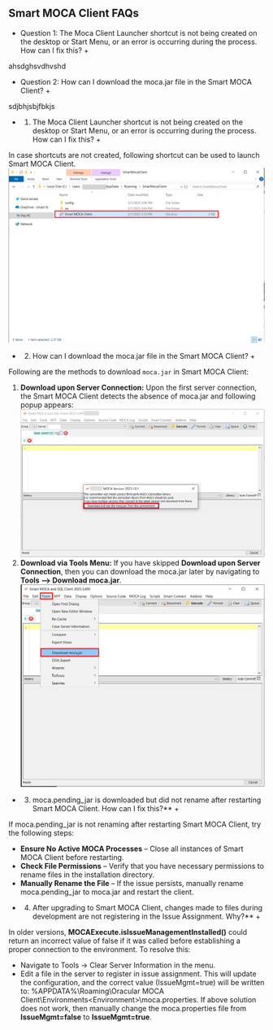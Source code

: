 ## Smart MOCA Client FAQs

+ Question 1: The Moca Client Launcher shortcut is not being created on the desktop or Start Menu, or an error is occurring during the process. How can I fix this? + 

ahsdghsvdhvshd

+ Question 2: How can I download the moca.jar file in the Smart MOCA Client? + 

sdjbhjsbjfbkjs

+ 1. The Moca Client Launcher shortcut is not being created on the desktop or Start Menu, or an error is occurring during the process. How can I fix this? +

In case shortcuts are not created, following shortcut can be used to launch Smart MOCA Client.
![](./.attachments/run026.png)


+ 2. How can I download the moca.jar file in the Smart MOCA Client? +

Following are the methods to download `moca.jar` in Smart MOCA Client:
1. **Download upon Server Connection:** Upon the first server connection, the Smart MOCA Client detects the absence of moca.jar and following popup appears:
  ![](./.attachments/run015.png)
1. **Download via Tools Menu:** If you have skipped **Download upon Server Connection**, then you can download the moca.jar later by navigating to **Tools --> Download moca.jar**.
  ![](./.attachments/run021.png)

+ 3. moca.pending_jar is downloaded but did not rename after restarting Smart MOCA Client. How can I fix this?** +

If moca.pending_jar is not renaming after restarting Smart MOCA Client, try the following steps:
- **Ensure No Active MOCA Processes** – Close all instances of Smart MOCA Client before restarting.
- **Check File Permissions** – Verify that you have necessary permissions to rename files in the installation directory.
- **Manually Rename the File** – If the issue persists, manually rename moca.pending_jar to moca.jar and restart the client.

+ 4. After upgrading to Smart MOCA Client, changes made to files during development are not registering in the Issue Assignment. Why?** +

In older versions, **MOCAExecute.isIssueManagementInstalled()** could return an incorrect value of false if it was called before establishing a proper connection to the environment.
To resolve this:
- Navigate to Tools → Clear Server Information in the menu.
- Edit a file in the server to register in issue assignment.
This will update the configuration, and the correct value (IssueMgmt=true) will be written to:
%APPDATA%\Roaming\Oracular MOCA Client\Environments\<Environment>\moca.properties.
If above solution does not work, then manually change the moca.properties file from **IssueMgmt=false** to **IssueMgmt=true**.



